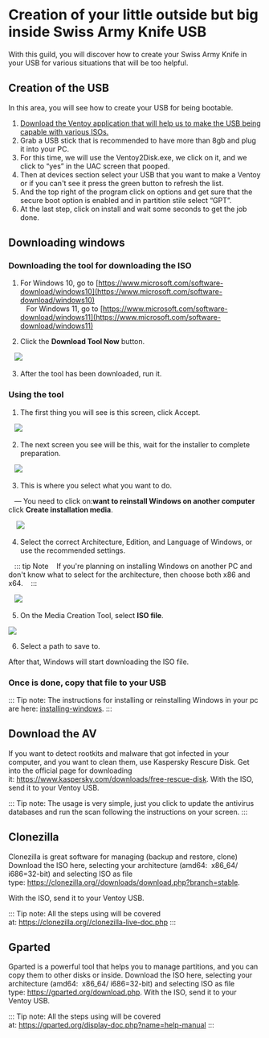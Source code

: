 # Creation of your little outside but big inside Swiss Army Knife USB
With this guild, you will discover how to create your Swiss Army Knife in your USB for various situations that will be too helpful.

## Creation of the USB
In this area, you will see how to create your USB for being bootable.
1. [Download the Ventoy application that will help us to make the USB being capable with various ISOs.](https://www.ventoy.net/en/download.html)
2. Grab a USB stick that is recommended to have more than 8gb and plug it into your PC.
3. For this time, we will use the Ventoy2Disk.exe, we click on it, and we click to “yes” in the UAC screen that pooped.
4. Then at devices section select your USB that you want to make a Ventoy or if you can't see it press the green button to refresh the list.
5. And the top right of the program click on options and get sure that the secure boot option is enabled and in partition stile select “GPT”.
6. At the last step, click on install and wait some seconds to get the job done.

## Downloading windows
### Downloading the tool for downloading the ISO

1. For Windows 10, go to [https://www.microsoft.com/software-download/windows10](https://www.microsoft.com/software-download/windows10) <br>
   For Windows 11, go to [https://www.microsoft.com/software-download/windows11](https://www.microsoft.com/software-download/windows11)

2. Click the **Download Tool Now** button.

   ![](./img/downloading-windows/downloadtoolnow.png)

3. After the tool has been downloaded, run it.

### Using the tool

1. The first thing you will see is this screen, click Accept.

   ![](./img/downloading-windows/licenseterms.png)

2. The next screen you see will be this, wait for the installer to complete preparation.

   ![](./img/downloading-windows/gettingthings.png)

3. This is where you select what you want to do.

   — You need to click on:**want to reinstall Windows on another computer** click **Create installation media**.

    ![](./img/downloading-windows/whatdoyouwanttodo.png)

4. Select the correct Architecture, Edition, and Language of Windows, or use the recommended settings.

   ::: tip Note
   If you're planning on installing Windows on another PC and don't know what to select for the architecture, then choose both x86 and x64.
   :::

   ![](./img/downloading-windows/changelanguagearchitecture.png)

5. On the Media Creation Tool, select **ISO file**.

![](./img/downloading-windows/mediatouse.png)

6. Select a path to save to.

After that, Windows will start downloading the ISO file.

### Once is done, copy that file to your USB

::: Tip note:
The instructions for installing or reinstalling Windows in your pc are here: [installing-windows](./wiki/installing-windows).
:::

## Download the AV
If you want to detect rootkits and malware that got infected in your computer, and you want to clean them, use Kaspersky Rescure Disk.
Get into the official page for downloading it: https://www.kaspersky.com/downloads/free-rescue-disk.
With the ISO, send it to your Ventoy USB.

::: Tip note:
The usage is very simple, just you click to update the antivirus databases and run the scan following the instructions on your screen.
:::

## Clonezilla
Clonezilla is great software for managing (backup and restore, clone)
Download the ISO here, selecting your architecture (amd64:  x86_64/
i686=32-bit) and selecting ISO as file type: https://clonezilla.org//downloads/download.php?branch=stable.

With the ISO, send it to your Ventoy USB.

::: Tip note:
All the steps using will be covered at: https://clonezilla.org//clonezilla-live-doc.php
:::

## Gparted
Gparted is a powerful tool that helps you to manage partitions, and you can copy them to other disks or inside.
Download the ISO here, selecting your architecture (amd64:  x86_64/ i686=32-bit) and selecting ISO as file type: https://gparted.org/download.php.
With the ISO, send it to your Ventoy USB.

::: Tip note:
All the steps using will be covered at: https://gparted.org/display-doc.php?name=help-manual
:::
